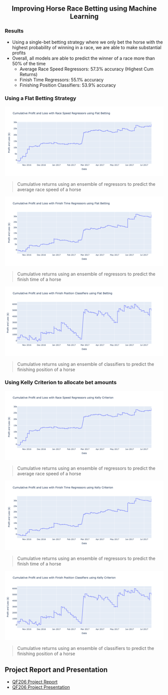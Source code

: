 <br />
<div align="center">
  <h2 align="center">Improving Horse Race Betting using Machine Learning</h2>
</div>

### Results

- Using a single-bet betting strategy where we only bet the horse with the highest probability of winning in a race, we are able to make substantial profits
- Overall, all models are able to predict the winner of a race more than 50% of the time
  - Average Race Speed Regressors: 57.3% accuracy (Highest Cum Returns)
  - Finish Time Regressors: 55.1% accuracy
  - Finishing Position Classifiers: 53.9% accuracy

### Using a Flat Betting Strategy

<img src="chart/result/fb_race_speed_result.png">

> Cumulative returns using an ensemble of regressors to predict the average race speed of a horse

<img src="chart/result/fb_finish_time_result.png">

> Cumulative returns using an ensemble of regressors to predict the finish time of a horse

<img src="chart/result/fb_finish_position_result.png">

> Cumulative returns using an ensemble of classifiers to predict the finishing position of a horse

### Using Kelly Criterion to allocate bet amounts

<img src="chart/result/kc_race_speed_result.png">

> Cumulative returns using an ensemble of regressors to predict the average race speed of a horse

<img src="chart/result/kc_finish_time_result.png">

> Cumulative returns using an ensemble of regressors to predict the finish time of a horse

<img src="chart/result/kc_finish_position_result.png">

> Cumulative returns using an ensemble of classifiers to predict the finishing position of a horse

## Project Report and Presentation

- [QF206 Project Report](./QF206%20G1T3%20-%20Report.pdf)
- [QF206 Project Presentation](./QF206%20G1T3%20-%20Slides.pdf)

